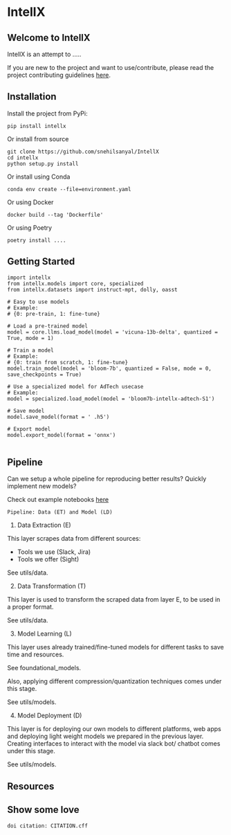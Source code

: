# IntellX

## Welcome to IntellX

IntellX is an attempt to .....


If you are new to the project and want to use/contribute, please read the project contributing guidelines [here](/guidelines.md). 

## Installation 

Install the project from PyPi:

` pip install intellx `

Or install from source 

``` 
git clone https://github.com/snehilsanyal/IntellX 
cd intellx
python setup.py install
```

Or install using Conda

```
conda env create --file=environment.yaml

```

Or using Docker

```
docker build --tag 'Dockerfile' 
```

Or using Poetry

```
poetry install ....

```


## Getting Started 

```py3
import intellx
from intellx.models import core, specialized
from intellx.datasets import instruct-mpt, dolly, oasst

# Easy to use models 
# Example: 
# {0: pre-train, 1: fine-tune}

# Load a pre-trained model
model = core.llms.load_model(model = 'vicuna-13b-delta', quantized = True, mode = 1)

# Train a model
# Example: 
# {0: train from scratch, 1: fine-tune}
model.train_model(model = 'bloom-7b', quantized = False, mode = 0, save_checkpoints = True)

# Use a specialized model for AdTech usecase
# Example:
model = specialized.load_model(model = 'bloom7b-intellx-adtech-S1')

# Save model 
model.save_model(format = ' .h5')

# Export model 
model.export_model(format = 'onnx')


```

## Pipeline 

Can we setup a whole pipeline for reproducing better results? Quickly implement new models?

Check out example notebooks [here](/examples/notebooks/)

`Pipeline: Data (ET) and Model (LD)`

1. Data Extraction (E)

This layer scrapes data from different sources:
- Tools we use (Slack, Jira)
- Tools we offer (Sight)

See utils/data.

2. Data Transformation (T)

This layer is used to transform the scraped data from layer E, to be used in a proper format. 

See utils/data.

3. Model Learning (L)

This layer uses already trained/fine-tuned models for different tasks to save time and resources. 

See foundational_models.

Also, applying different compression/quantization techniques comes under this stage.

See utils/models.

4. Model Deployment (D)

This layer is for deploying our own models to different platforms, web apps and deploying light weight models we prepared in the previous layer. Creating interfaces to interact with the model via slack bot/ chatbot comes under this stage.

See utils/models.


## Resources



## Show some love

```
doi citation: CITATION.cff

```
